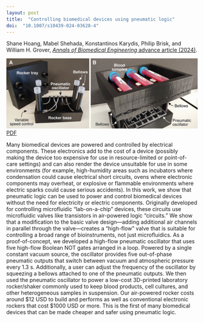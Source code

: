 ```yaml
---
layout: post
title:  "Controlling biomedical devices using pneumatic logic"
doi:  "10.1007/s10439-024-03628-4"
---
```


Shane Hoang, Mabel Shehada, Konstantinos Karydis, Philip Brisk, and William H. Grover, [*Annals of Biomedical Engineering* advance article (2024)](https://www.sciencedirect.com/science/article/pii/S2666998624004071).

<img src="/assets/rocker.jpg"> [PDF](/assets/rocker.pdf)

Many biomedical devices are powered and controlled by electrical components. These electronics add to the cost of a device (possibly making the device too expensive for use in resource-limited or point-of-care settings) and can also render the device unsuitable for use in some environments (for example, high-humidity areas such as incubators where condensation could cause electrical short circuits, ovens where electronic components may overheat, or explosive or flammable environments where electric sparks could cause serious accidents). In this work, we show that pneumatic logic can be used to power and control biomedical devices without the need for electricity or electric components. Originally developed for controlling microfluidic “lab-on-a-chip” devices, these circuits use microfluidic valves like transistors in air-powered logic “circuits.” We show that a modification to the basic valve design—adding additional air channels in parallel through the valve—creates a “high-flow” valve that is suitable for controlling a broad range of bioinstruments, not just microfluidics. As a proof-of-concept, we developed a high-flow pneumatic oscillator that uses five high-flow Boolean NOT gates arranged in a loop. Powered by a single constant vacuum source, the oscillator provides five out-of-phase pneumatic outputs that switch between vacuum and atmospheric pressure every 1.3 s. Additionally, a user can adjust the frequency of the oscillator by squeezing a bellows attached to one of the pneumatic outputs. We then used the pneumatic oscillator to power a low-cost 3D-printed laboratory rocker/shaker commonly used to keep blood products, cell cultures, and other heterogeneous samples in suspension. Our air-powered rocker costs around $12 USD to build and performs as well as conventional electronic rockers that cost $1000 USD or more. This is the first of many biomedical devices that can be made cheaper and safer using pneumatic logic.

